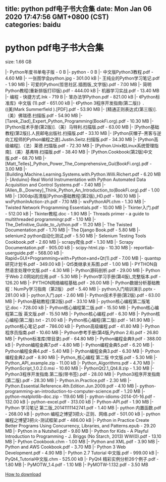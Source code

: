 
title: python pdf电子书大合集
date: Mon Jan 06 2020 17:47:56 GMT+0800 (CST)    
categories: baidu
---

# python pdf电子书大合集
size: 1.66 GB
 
 
|- Python年度书单电子版 - 0 B
|- python - 0 B
|- 中文版Python3教程.pdf - 4.60 MB
|- 一张图学会python.jpg - 301.00 kB
|- 王纯业的Python学习笔记.pdf - 1.90 MB
|- 可爱的Python(哲思社区.插图版_文字版).pdf - 7.00 MB
|- 简明Python教程(重新排版打印版).pdf - 444.00 kB
|- 机器学习实战.pdf - 13.40 MB
|- 编程 - 快捷方式.lnk - 719 B
|- 笨办法学Python.pdf - 821.00 kB
|- 《Python标准库》中文版 (1).pdf - 651.00 kB
|- 《Python 3程序开发指南(第二版)》.((美)Mark Summerfield ).[PDF].pdf - 53.90 MB
|- [精通正则表达式(第三版)].（美）佛瑞德.扫描版.pdf - 54.90 MB
|- [Tarek_Ziad]_Expert_Python_Programming(BookFi.org).pdf - 10.30 MB
|- [Python技术手册(第2版)].（美）马特利.扫描版.pdf - 63.00 MB
|- [Python基础教程(第2版)].人民邮电出版社.扫描版.pdf - 33.10 MB
|- [Python灰帽子-黑客与逆向工程师的Python编程之道].Justin.Seitz.扫描版.pdf - 34.30 MB
|- [Python高级编程].（法）莱德.扫描版.pdf - 72.30 MB
|- [Python.Unix和Linux系统管理指南].（美）基弗特.扫描版.pdf - 38.40 MB
|- [Python.Cookbook(第2版)中文版.pdf - 68.70 MB
|- [Matt_Telles]_Python_Power_The_Comprehensive_Gui(BookFi.org).pdf - 3.00 MB
|- [Building.Machine.Learning.Systems.with.Python.Willi.Richert.pdf - 6.20 MB
|- [Arduino]-Real World Instrumentation with Python Automated Data Acquisition and Control Systems.pdf - 7.40 MB
|- [Allen_B._Downey]_Think_Python_An_Introduction_to(BookFi.org).pdf - 1.00 MB
|- [300dpi高清版]Python基础教程(第2版)_HD.pdf - 180.10 MB
|- wxPythonInAction-zh.pdf - 7.10 MB
|- wxPythonAPI.chm - 1.30 MB
|- Twisted Network Programming Essentials.pdf - 10.00 MB
|- Tkinter入门.pdf - 512.00 kB
|- Tkinter教程.doc - 1.90 MB
|- Threads primer - a guide to multithreaded programmingr.pdf - 1.10 MB
|- The_Definitive_Guide_to_Jython.pdf - 11.20 MB
|- The Twisted Documentation.pdf - 1.70 MB
|- The Django Book.pdf - 5.80 MB
|- selenium2 python自动化测试.pdf - 5.50 MB
|- Selenium Testing Tools Cookbook.pdf - 2.60 MB
|- scrapy爬虫.pdf - 1.30 MB
|- Scrapy Documentation.pdf - 905.00 kB
|- scipy-html.zip - 10.30 MB
|- reportlab-userguide.pdf - 568.00 kB
|- Rapid+GUI+Programming+with+Python+and+Qt(1).pdf - 7.00 MB
|- quantsp研究计划书.pdf - 349.00 kB
|- Qt5类继承关系图.pdf - 1.00 MB
|- PYTHON自然语言处理中文版.pdf - 4.30 MB
|- Python源码剖析.pdf - 29.00 MB
|- Python于Web 2.0网站的应用.pdf - 5.30 MB
|- Python学习手册(第4版)_完整版本.pdf - 126.20 MB
|- PYTHON网络编程基础.pdf - 26.00 MB
|- Python数据分析基础教程：NumPy学习指南（第2版）.pdf - 5.40 MB
|- python入门培训演示.pptx - 281.00 kB
|- python入门.ppt - 2.60 MB
|- Python技术手册(第2版).pdf - 63.00 MB
|- Python基础教程(第2版).pdf - 33.10 MB
|- python核心编程第二版笔记.doc - 728.00 kB
|- Python核心编程第二版.pdf - 15.50 MB
|- Python核心编程第二版 英文版.pdf - 15.50 MB
|- Python核心编程.pdf - 6.30 MB
|- Python核心编程(第二版).txt - 21.00 kB
|- Python核心编程(第二版).pdf - 141.90 MB
|- python核心笔记.pdf - 786.00 kB
|- Python高级编程.pdf - 41.80 MB
|- Python程序员指南.pdf - 10.60 MB
|- Python参考手册(第4版,Python 2.6).pdf - 26.80 MB
|- Python标准库(带目录).pdf - 64.80 MB
|- Python编程金典9.pdf - 388.00 kB
|- Python编程金典7.pdf - 4.80 MB
|- Python编程金典5.pdf - 6.20 MB
|- Python编程金典4.pdf - 5.40 MB
|- Python编程金典3.pdf - 6.30 MB
|- Python编程金典2.pdf - 8.90 MB
|- Python_核心编程 第二版 中文版.pdf - 5.30 MB
|- Python_API_example.zip - 11.00 kB
|- Python_Algorithms.pdf - 4.70 MB
|- PythonScript_1.0.2.0.msi - 10.60 MB
|- PythonQt2.1_Qt4.8.zip - 1.30 MB
|- Python3程序开发指南.第二版(带书签).pdf - 28.00 MB
|- Python3程序开发指南(第二版).pdf - 28.30 MB
|- Python.in.Practice.pdf - 2.30 MB
|- Python.Essential.Reference.4th.Edition.Jun.2009.pdf - 4.10 MB
|- python-programming-an-introduction-to-computer-science.pdf - 1.20 MB
|- python-matplotlib-doc.zip - 119.60 MB
|- python-idioms-2014-01-16.pdf - 132.00 kB
|- python-excel.pdf - 313.00 kB
|- Python-API.pdf - 1.90 MB
|- Python 学习笔记 第二版_20141111142741.pdf - 1.40 MB
|- python 内置函数.pdf - 268.00 kB
|- python 编程之博望3把火-正则、网络.pdf - 501.00 kB
|- python 编程之博望3把火-测试框架.pdf - 486.00 kB
|- Python in Practice Create Better Programs Using Concurrency, Libraries, and Patterns.epub - 29.20 MB
|- Python in a Nutshell.pdf - 9.80 MB
|- Python for Kids - A Playful Introduction to Programming - J. Briggs (No Starch, 2013) WW(0).pdf - 13.10 MB
|- Python Cookbook.chm - 1.00 MB
|- Python and XML.pdf - 3.90 MB
|- Python and AWS Cookbook.pdf - 3.70 MB
|- Python 3 Web Development.pdf - 4.90 MB
|- Python 2.7 Tutorial 中文版.pdf - 999.00 kB
|- PyQt4_Tutorial中文版.chm - 525.00 kB
|- PyQt4 精彩实例分析26个例子.pdf - 1.80 MB
|- PyMOTW_1.4.pdf - 1.10 MB
|- PyMOTW-1.132.pdf - 3.50 MB

[How to download](https://bpcam.bemobtrk.com/go/2ceec3aa-1ca2-46d6-b9ff-aaa5c184517c?jno=1237)